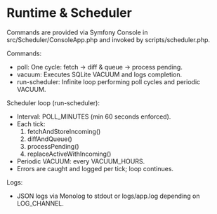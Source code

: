 # Runtime & Scheduler

Commands are provided via Symfony Console in src/Scheduler/ConsoleApp.php and invoked by scripts/scheduler.php.

Commands:
- poll: One cycle: fetch -> diff & queue -> process pending.
- vacuum: Executes SQLite VACUUM and logs completion.
- run-scheduler: Infinite loop performing poll cycles and periodic VACUUM.

Scheduler loop (run-scheduler):
- Interval: POLL_MINUTES (min 60 seconds enforced).
- Each tick:
  1) fetchAndStoreIncoming()
  2) diffAndQueue()
  3) processPending()
  4) replaceActiveWithIncoming()
- Periodic VACUUM: every VACUUM_HOURS.
- Errors are caught and logged per tick; loop continues.

Logs:
- JSON logs via Monolog to stdout or logs/app.log depending on LOG_CHANNEL.
